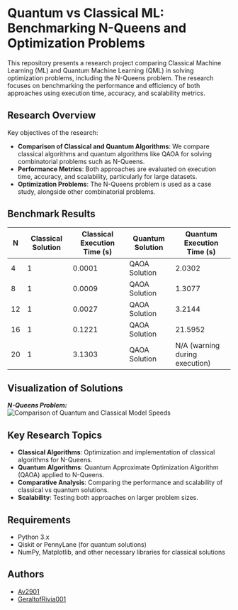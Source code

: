 # Quantum vs Classical ML: Benchmarking N-Queens and Optimization Problems

This repository presents a research project comparing Classical Machine Learning (ML) and Quantum Machine Learning (QML) in solving optimization problems, including the N-Queens problem. The research focuses on benchmarking the performance and efficiency of both approaches using execution time, accuracy, and scalability metrics.

## Research Overview

Key objectives of the research:
- **Comparison of Classical and Quantum Algorithms**: We compare classical algorithms and quantum algorithms like QAOA for solving combinatorial problems such as N-Queens.
- **Performance Metrics**: Both approaches are evaluated on execution time, accuracy, and scalability, particularly for large datasets.
- **Optimization Problems**: The N-Queens problem is used as a case study, alongside other combinatorial problems.

## Benchmark Results

| N  | Classical Solution | Classical Execution Time (s) | Quantum Solution | Quantum Execution Time (s) |
|----|---------------------|-----------------------------|------------------|----------------------------|
| 4  | 1                   | 0.0001                      | QAOA Solution    | 2.0302                     |
| 8  | 1                   | 0.0009                      | QAOA Solution    | 1.3077                     |
| 12 | 1                   | 0.0027                      | QAOA Solution    | 3.2144                     |
| 16 | 1                   | 0.1221                      | QAOA Solution    | 21.5952                    |
| 20 | 1                   | 3.1303                      | QAOA Solution    | N/A (warning during execution) |

## Visualization of Solutions
***N-Queens Problem:***
![Comparison of Quantum and Classical Model Speeds](https://drive.google.com/uc?export=view&id=1zqCGIj4GsrlCd-cgPinDpzainy0X0jTC)

## Key Research Topics

- **Classical Algorithms**: Optimization and implementation of classical algorithms for N-Queens.
- **Quantum Algorithms**: Quantum Approximate Optimization Algorithm (QAOA) applied to N-Queens.
- **Comparative Analysis**: Comparing the performance and scalability of classical vs quantum solutions.
- **Scalability**: Testing both approaches on larger problem sizes.

## Requirements

- Python 3.x
- Qiskit or PennyLane (for quantum solutions)
- NumPy, Matplotlib, and other necessary libraries for classical solutions

## Authors

- [Av2901](https://github.com/Av2901)
- [GeraltofRivia001](https://github.com/GeraltofRivia001)
